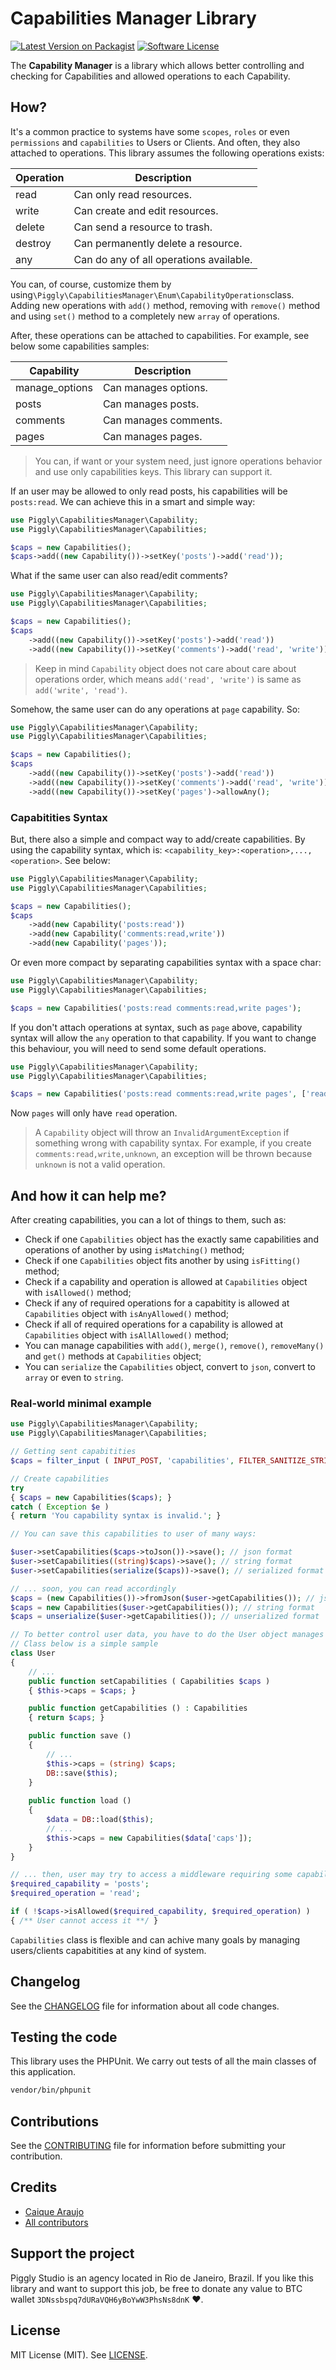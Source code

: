 # Capabilities Manager Library

[![Latest Version on Packagist](https://img.shields.io/packagist/v/piggly/php-capabilities-manager.svg?style=flat-square)](https://packagist.org/packages/piggly/php-capabilities-manager) [![Software License](https://img.shields.io/badge/license-MIT-brightgreen.svg?style=flat-square)](LICENSE) 

The **Capability Manager** is a library which allows better controlling and checking for Capabilities and allowed operations to each Capability.

## How?

It's a common practice to systems have some `scopes`, `roles` or even `permissions` and `capabilities` to Users or Clients. And often, they also attached to operations. This library assumes the following operations exists:

Operation | Description
--- | ---
read | Can only read resources.
write | Can create and edit resources.
delete | Can send a resource to trash.
destroy | Can permanently delete a resource.
any | Can do any of all operations available.

You can, of course, customize them by using`\Piggly\CapabilitiesManager\Enum\CapabilityOperations`class. Adding new operations with `add()` method, removing with `remove()` method and using `set()` method to a completely new `array` of operations.

After, these operations can be attached to capabilities. For example, see below some capabilities samples:

Capability | Description
--- | ---
manage_options | Can manages options.
posts | Can manages posts.
comments | Can manages comments.
pages | Can manages pages.

> You can, if want or your system need, just ignore operations behavior and use only capabilities keys. This library can support it.

If an user may be allowed to only read posts, his capabilities will be `posts:read`. We can achieve this in a smart and simple way:

```php
use Piggly\CapabilitiesManager\Capability;
use Piggly\CapabilitiesManager\Capabilities;

$caps = new Capabilities();
$caps->add((new Capability())->setKey('posts')->add('read'));
```

What if the same user can also read/edit comments?

```php
use Piggly\CapabilitiesManager\Capability;
use Piggly\CapabilitiesManager\Capabilities;

$caps = new Capabilities();
$caps
	->add((new Capability())->setKey('posts')->add('read'))
	->add((new Capability())->setKey('comments')->add('read', 'write'));
```

> Keep in mind `Capability` object does not care about care about operations order, which means `add('read', 'write')` is same as `add('write', 'read')`.

Somehow, the same user can do any operations at `page` capability. So:

```php
use Piggly\CapabilitiesManager\Capability;
use Piggly\CapabilitiesManager\Capabilities;

$caps = new Capabilities();
$caps
	->add((new Capability())->setKey('posts')->add('read'))
	->add((new Capability())->setKey('comments')->add('read', 'write'))
	->add((new Capability())->setKey('pages')->allowAny();
```

### Capabitities Syntax

But, there also a simple and compact way to add/create capabilities. By using the capability syntax, which is: `<capability_key>:<operation>,...,<operation>`. See below:

```php
use Piggly\CapabilitiesManager\Capability;
use Piggly\CapabilitiesManager\Capabilities;

$caps = new Capabilities();
$caps
	->add(new Capability('posts:read'))
	->add(new Capability('comments:read,write'))
	->add(new Capability('pages'));
```

Or even more compact by separating capabilities syntax with a space char:

```php
use Piggly\CapabilitiesManager\Capability;
use Piggly\CapabilitiesManager\Capabilities;

$caps = new Capabilities('posts:read comments:read,write pages');
```

If you don't attach operations at syntax, such as `page` above, capability syntax will allow the `any` operation to that capability. If you want to change this behaviour, you will need to send some default operations.

```php
use Piggly\CapabilitiesManager\Capability;
use Piggly\CapabilitiesManager\Capabilities;

$caps = new Capabilities('posts:read comments:read,write pages', ['read']);
```

Now `pages` will only have `read` operation.

> A `Capability` object will throw an `InvalidArgumentException` if something wrong with capability syntax. For example, if you create `comments:read,write,unknown`, an exception will be thrown because `unknown` is not a valid operation.

## And how it can help me?

After creating capabilities, you can a lot of things to them, such as:

* Check if one `Capabilities` object has the exactly same capabilities and operations of another by using `isMatching()` method;
* Check if one `Capabilities` object fits another by using `isFitting()` method;
* Check if a capability and operation is allowed at `Capabilities` object with `isAllowed()` method;
* Check if any of required operations for a capabitity is allowed at `Capabilities` object with `isAnyAllowed()` method;
* Check if all of required operations for a capability is allowed at `Capabilities` object with `isAllAllowed()` method;
* You can manage capabilities with `add()`, `merge()`, `remove()`, `removeMany()` and `get()` methods at `Capabilities` object;
* You can `serialize` the `Capabilities` object, convert to `json`, convert to `array` or even to `string`.

### Real-world minimal example

```php
use Piggly\CapabilitiesManager\Capability;
use Piggly\CapabilitiesManager\Capabilities;

// Getting sent capabitities
$caps = filter_input ( INPUT_POST, 'capabilities', FILTER_SANITIZE_STRING );

// Create capabilities
try
{ $caps = new Capabilities($caps); }
catch ( Exception $e )
{ return 'You capability syntax is invalid.'; }

// You can save this capabilities to user of many ways:

$user->setCapabilities($caps->toJson())->save(); // json format
$user->setCapabilities((string)$caps)->save(); // string format
$user->setCapabilities(serialize($caps))->save(); // serialized format

// ... soon, you can read accordingly
$caps = (new Capabilities())->fromJson($user->getCapabilities()); // json format
$caps = new Capabilities($user->getCapabilities()); // string format
$caps = unserialize($user->getCapabilities()); // unserialized format

// To better control user data, you have to do the User object manages Capabilities object:
// Class below is a simple sample
class User
{
	// ...
	public function setCapabilities ( Capabilities $caps )
	{ $this->caps = $caps; }

	public function getCapabilities () : Capabilities
	{ return $caps; }

	public function save ()
	{
		// ...
		$this->caps = (string) $caps;
		DB::save($this);
	}
	
	public function load ()
	{
		$data = DB::load($this);
		// ...
		$this->caps = new Capabilities($data['caps']);
	}
}

// ... then, user may try to access a middleware requiring some capability and operation
$required_capability = 'posts';
$required_operation = 'read';

if ( !$caps->isAllowed($required_capability, $required_operation) )
{ /** User cannot access it **/ }
```

`Capabilities` class is flexible and can achive many goals by managing users/clients capabitities at any kind of system.


## Changelog

See the [CHANGELOG](CHANGELOG.md) file for information about all code changes.

## Testing the code

This library uses the PHPUnit. We carry out tests of all the main classes of this application.

```bash
vendor/bin/phpunit
```

## Contributions

See the [CONTRIBUTING](CONTRIBUTING.md) file for information before submitting your contribution.

## Credits

- [Caique Araujo](https://github.com/caiquearaujo)
- [All contributors](../../contributors)

## Support the project

Piggly Studio is an agency located in Rio de Janeiro, Brazil. If you like this library and want to support this job, be free to donate any value to BTC wallet `3DNssbspq7dURaVQH6yBoYwW3PhsNs8dnK` ❤.

## License

MIT License (MIT). See [LICENSE](LICENSE).